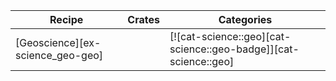 | Recipe | Crates | Categories |
|---|---|---|
| [Geoscience][ex-science_geo-geo] |  | [![cat-science::geo][cat-science::geo-badge]][cat-science::geo] |

<div class="hidden">
</div>
